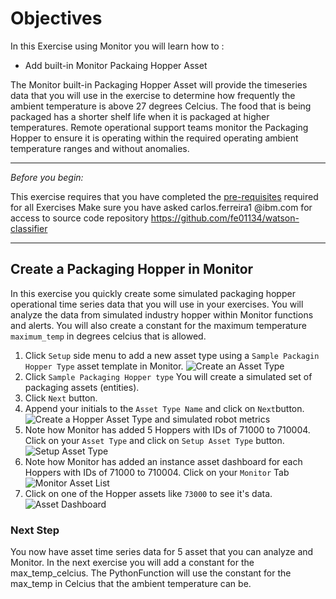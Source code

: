 # Objectives
In this Exercise using Monitor you will learn how to :

* Add built-in Monitor Packaing Hopper Asset 

The Monitor built-in Packaging Hopper Asset will provide the timeseries data that you will use in the exercise to determine 
how frequently the ambient temperature is above 27 degrees Celcius.   The food that is being packaged has a shorter shelf life when it is packaged
at higher temperatures.  Remote operational support teams monitor the Packaging Hopper to ensure it is operating within 
the required operating ambient temperature ranges and without anomalies.  

---

*Before you begin:*  

This exercise requires that you have completed the [pre-requisites](../prereqs) required for all Exercises
Make sure you have asked carlos.ferreira1 @ibm.com for access to source code repository https://github.com/fe01134/watson-classifier

---

## Create a Packaging Hopper in Monitor
In this exercise you quickly create some simulated packaging hopper operational time series data that you will use in 
your exercises.   You will analyze the data from simulated industry hopper within Monitor functions and alerts. 
You will also create a constant for the maximum temperature `maximum_temp` in degrees celcius that is allowed.

1.  Click `Setup` side menu to add a new asset type using a `Sample Packagin Hopper Type` asset template in Monitor. ![Create an Asset Type](/img/monitor_8.5/fun01.png) &nbsp;
2.  Click `Sample Packaging Hopper type` You will create a simulated set of packaging assets (entities).
3.  Click `Next` button.
4.  Append your initials to the `Asset Type Name` and click on `Next`button.  ![Create a Hopper Asset Type and simulated robot metrics](/img/monitor_8.5/fun02.png) &nbsp;
5.  Note how Monitor has added 5 Hoppers with IDs of 71000 to 710004.  Click on your `Asset Type` and click on 
`Setup Asset Type` button.  ![Setup Asset Type](/img/monitor_8.5/fun03.png)  &nbsp;
6.  Note how Monitor has added an instance asset dashboard for each Hoppers with IDs of 71000 to 710004.  Click on your 
`Monitor` Tab  ![Monitor Asset List](/img/monitor_8.5/fun04.png)  &nbsp;
7.  Click on one of the Hopper assets like `73000` to see it's data.   ![Asset Dashboard](/img/monitor_8.5/fun06.png)  &nbsp;


### Next Step
You now have asset time series data for 5 asset that you can analyze and Monitor.  In the next exercise you will add a 
constant for the max_temp_celcius.  The PythonFunction will use the constant for the max_temp in Celcius that the 
ambient temperature can be.  

